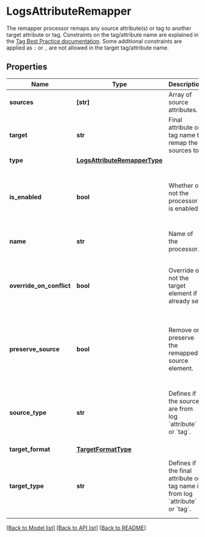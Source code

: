 # LogsAttributeRemapper

The remapper processor remaps any source attribute(s) or tag to another target attribute or tag. Constraints on the tag/attribute name are explained in the [Tag Best Practice documentation](https://docs.datadoghq.com/logs/guide/log-parsing-best-practice). Some additional constraints are applied as `:` or `,` are not allowed in the target tag/attribute name.

## Properties
Name | Type | Description | Notes
------------ | ------------- | ------------- | -------------
**sources** | **[str]** | Array of source attributes. | 
**target** | **str** | Final attribute or tag name to remap the sources to. | 
**type** | [**LogsAttributeRemapperType**](LogsAttributeRemapperType.md) |  | 
**is_enabled** | **bool** | Whether or not the processor is enabled. | [optional]  if omitted the server will use the default value of False
**name** | **str** | Name of the processor. | [optional] 
**override_on_conflict** | **bool** | Override or not the target element if already set, | [optional]  if omitted the server will use the default value of False
**preserve_source** | **bool** | Remove or preserve the remapped source element. | [optional]  if omitted the server will use the default value of False
**source_type** | **str** | Defines if the sources are from log &#x60;attribute&#x60; or &#x60;tag&#x60;. | [optional]  if omitted the server will use the default value of "attribute"
**target_format** | [**TargetFormatType**](TargetFormatType.md) |  | [optional] 
**target_type** | **str** | Defines if the final attribute or tag name is from log &#x60;attribute&#x60; or &#x60;tag&#x60;. | [optional]  if omitted the server will use the default value of "attribute"

[[Back to Model list]](README.md#documentation-for-models) [[Back to API list]](README.md#documentation-for-api-endpoints) [[Back to README]](README.md)


